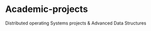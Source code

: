 Academic-projects
=================

Distributed operating Systems projects
 & Advanced Data Structures

